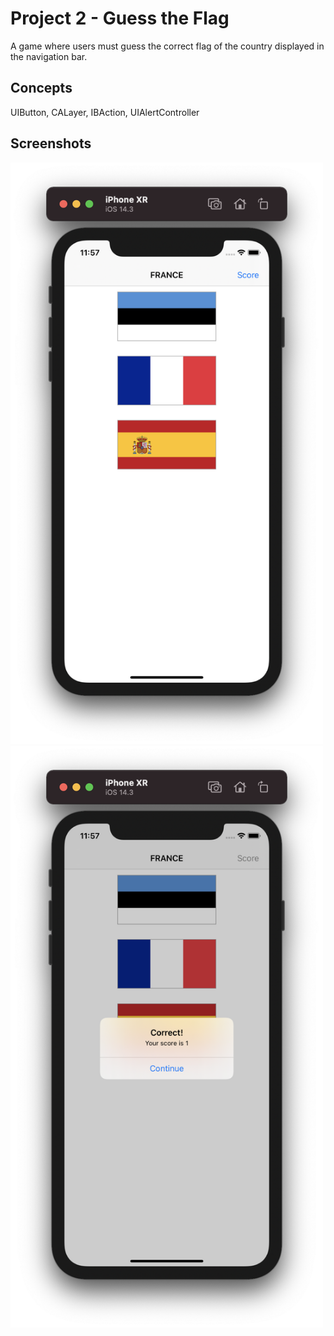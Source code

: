 # Project 2 - Guess the Flag

A game where users must guess the correct flag of the country displayed in the navigation bar.

## Concepts

UIButton, CALayer, IBAction, UIAlertController

## Screenshots

<p float="left">
  <img src="Screenshots/screenshot1.png" width="500" />
  <img src="Screenshots/screenshot2.png" width="500" /> 
</p>

